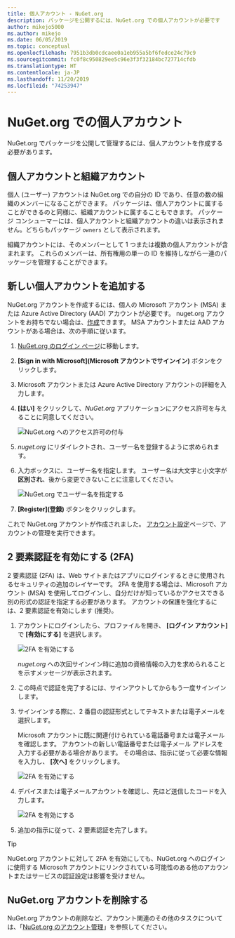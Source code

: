 ```yaml
---
title: 個人アカウント - NuGet.org
description: パッケージを公開するには、NuGet.org での個人アカウントが必要です
author: mikejo5000
ms.author: mikejo
ms.date: 06/05/2019
ms.topic: conceptual
ms.openlocfilehash: 7951b3db0cdcaee0a1eb955a5bf6fedce24c79c9
ms.sourcegitcommit: fc0f8c950829ee5c96e3f3f32184bc727714cfdb
ms.translationtype: HT
ms.contentlocale: ja-JP
ms.lasthandoff: 11/20/2019
ms.locfileid: "74253947"
---
```

# <a name="individual-accounts-on-nugetorg"></a>NuGet.org での個人アカウント

NuGet.org でパッケージを公開して管理するには、個人アカウントを作成する必要があります。

## <a name="individual-accounts-vs-organization-accounts"></a>個人アカウントと組織アカウント

個人 (ユーザー) アカウントは NuGet.org での自分の ID であり、任意の数の組織のメンバーになることができます。 パッケージは、個人アカウントに属することができるのと同様に、組織アカウントに属することもできます。 パッケージ コンシューマーには、個人アカウントと組織アカウントの違いは表示されません。どちらもパッケージ `owners` として表示されます。

組織アカウントには、そのメンバーとして 1 つまたは複数の個人アカウントが含まれます。 これらのメンバーは、所有権用の単一の ID を維持しながら一連のパッケージを管理することができます。

## <a name="add-a-new-individual-account"></a>新しい個人アカウントを追加する

NuGet.org アカウントを作成するには、個人の Microsoft アカウント (MSA) または Azure Active Directory (AAD) アカウントが必要です。 nuget.org アカウントをお持ちでない場合は、[作成](https://signup.live.com)できます。 MSA アカウントまたは AAD アカウントがある場合は、次の手順に従います。

1. [NuGet.org のログイン ページ](https://www.nuget.org/users/account/LogOn)に移動します。

1. **[Sign in with Microsoft]\(Microsoft アカウントでサインイン\)** ボタンをクリックします。

1. Microsoft アカウントまたは Azure Active Directory アカウントの詳細を入力します。

1. **[はい]** をクリックして、*NuGet.org* アプリケーションにアクセス許可を与えることに同意してください。

   ![NuGet.org へのアクセス許可の付与](media/nuget-org-permissions.png)

1. *nuget.org* にリダイレクトされ、ユーザー名を登録するように求められます。

1. 入力ボックスに、ユーザー名を指定します。 ユーザー名は大文字と小文字が**区別され**、後から変更できないことに注意してください。

   ![NuGet.org でユーザー名を指定する](media/nuget-org-register.png) 

1. **[Register]\(登録\)** ボタンをクリックします。

これで NuGet.org アカウントが作成されました。 [アカウント設定](https://www.nuget.org/account)ページで、アカウントの管理を実行できます。

## <a name="enable-two-factor-authentication-2fa"></a>2 要素認証を有効にする (2FA)

2 要素認証 (2FA) は、Web サイトまたはアプリにログインするときに使用されるセキュリティの追加のレイヤーです。 2FA を使用する場合は、Microsoft アカウント (MSA) を使用してログインし、自分だけが知っているかアクセスできる別の形式の認証を指定する必要があります。 アカウントの保護を強化するには、2 要素認証を有効にします (推奨)。

1. アカウントにログインしたら、プロファイルを開き、 **[ログイン アカウント]** で **[有効にする]** を選択します。

   ![2FA を有効にする](media/nuget-org-register-2fa.png)

   *nuget.org* への次回サインイン時に追加の資格情報の入力を求められることを示すメッセージが表示されます。

2. この時点で認証を完了するには、サインアウトしてからもう一度サインインします。

3. サインインする際に、2 番目の認証形式としてテキストまたは電子メールを選択します。

   Microsoft アカウントに既に関連付けられている電話番号または電子メールを確認します。 アカウントの新しい電話番号または電子メール アドレスを入力する必要がある場合があります。 その場合は、指示に従って必要な情報を入力し、 **[次へ]** をクリックします。

   ![2FA を有効にする](media/nuget-org-sign-in-2fa.png)

4. デバイスまたは電子メールアカウントを確認し、先ほど送信したコードを入力します。

   ![2FA を有効にする](media/nuget-org-enter-code-2fa.png)

5. 追加の指示に従って、2 要素認証を完了します。

> [!Tip]
> NuGet.org アカウントに対して 2FA を有効にしても、NuGet.org へのログインに使用する Microsoft アカウントにリンクされている可能性のある他のアカウントまたはサービスの認証設定は影響を受けません。

## <a name="delete-a-nugetorg-account"></a>NuGet.org アカウントを削除する

NuGet.org アカウントの削除など、アカウント関連のその他のタスクについては、「[NuGet.org のアカウント管理](nuget-org-faq.md#nugetorg-account-management)」を参照してください。
